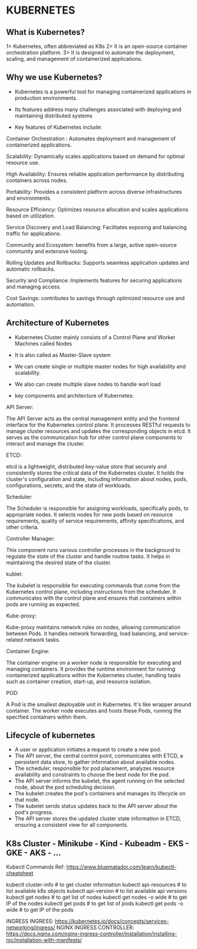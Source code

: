 # KUBERNETES
## What is Kubernetes?

 1> Kubernetes, often abbreviated as K8s
 2> It is an open-source container orchestration platform.
 3> It is designed to automate the deployment, scaling, and management of containerized applications.

## Why we use Kubernetes?

 * Kubernetes is a powerful tool for managing containerized applications in production environments.

 * Its features address many challenges associated with deploying and maintaining distributed systems

 * Key features of Kubernetes include:

Container Orchestration :
Automates deployment and management of containerized applications.

Scalability:
Dynamically scales applications based on demand for optimal resource use.

High Availability:
Ensures reliable application performance by distributing containers across nodes.

Portability:
Provides a consistent platform across diverse infrastructures and environments.

Resource Efficiency:
Optimizes resource allocation and scales applications based on utilization.

Service Discovery and Load Balancing:
Facilitates exposing and balancing traffic for applications.

Community and Ecosystem:
benefits from a large, active open-source community and extensive tooling.

Rolling Updates and Rollbacks:
Supports seamless application updates and automatic rollbacks.

Security and Compliance:
Implements features for securing applications and managing access.

Cost Savings:
contributes to savings through optimized resource use and automation.

## Architecture of Kubernetes
* Kubernetes Cluster mainly consists of a Control Plane and Worker Machines called Nodes

* It is also called as Master-Slave system

* We can create single or multiple master nodes for high availability and scalability.

* We also can create multiple slave nodes to handle worl load

* key components and architecture of Kubernetes:

API Server:

 The API Server acts as the central management entity and the frontend interface for the Kubernetes control plane.
 It processes RESTful requests to manage cluster resources and updates the corresponding objects in etcd.
 It serves as the communication hub for other control plane components to interact and manage the cluster.

ETCD:

 etcd is a lightweight, distributed key-value store that securely and consistently stores the critical data of the Kubernetes cluster.
 It holds the cluster's configuration and state, including information about nodes, pods, configurations, secrets, and the state of workloads.

Scheduler:

 The Scheduler is responsible for assigning workloads, specifically pods, to appropriate nodes.
 It selects nodes for new pods based on resource requirements, quality of service requirements, affinity specifications, and other criteria.

Controller Manager:

 This component runs various controller processes in the background to regulate the state of the cluster and handle routine tasks.
 It helps in maintaining the desired state of the cluster.

kublet:

 The kubelet is responsible for executing commands that come from the Kubernetes control plane, including instructions from the scheduler.
 It communicates with the control plane and ensures that containers within pods are running as expected.

Kube-proxy:

 Kube-proxy maintains network rules on nodes, allowing communication between Pods.
 It handles network forwarding, load balancing, and service-related network tasks.

Container Engine:

 The container engine on a worker node is responsible for executing and managing containers.
 It provides the runtime environment for running containerized applications within the Kubernetes cluster, handling tasks such as container creation, start-up, and resource isolation.

POD:

 A Pod is the smallest deployable unit in Kubernetes.
 It's like wrapper around container.
 The worker node executes and hosts these Pods, running the specified containers within them.


## Lifecycle of kubernetes

* A user or application initiates a request to create a new pod.
* The API server, the central control point, communicates with ETCD, a persistent data store, to gather information about available nodes.
* The scheduler, responsible for pod placement, analyzes resource availability and constraints to choose the best node for the pod.
* The API server informs the kubelet, the agent running on the selected node, about the pod scheduling decision.
* The kubelet creates the pod's containers and manages its lifecycle on that node.
* The kubelet sends status updates back to the API server about the pod's progress.
* The API server stores the updated cluster state information in ETCD, ensuring a consistent view for all components.


## K8s Cluster - Minikube - Kind - Kubeadm - EKS - GKE - AKS - ...

Kubectl Commands
Ref: https://www.bluematador.com/learn/kubectl-cheatsheet

kubectl cluster-info    # to get cluster information
kubectl api-resources   # to list available k8s objects
kubectl api-version     # to list available api versions
kubectl get nodes       # to get list of nodes
kubectl get nodes -o wide   # to get IP of the nodes
kubectl get pods        # to get list of pods
kubectl get pods -o wide    # to get IP of the pods

INGRESS
INGRESS: https://kubernetes.io/docs/concepts/services-networking/ingress/
NGINX INGRESS CONTROLLER: https://docs.nginx.com/nginx-ingress-controller/installation/installing-nic/installation-with-manifests/
